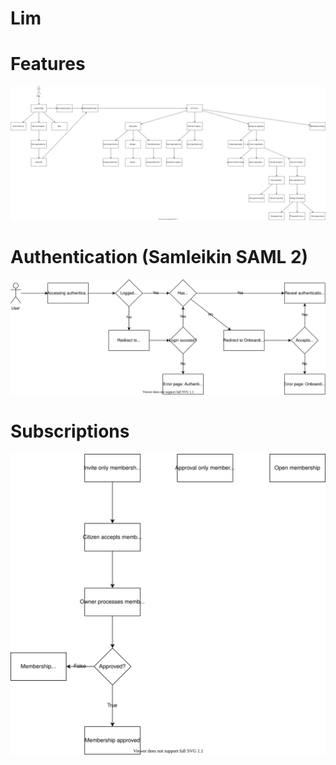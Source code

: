 # Lim


# Features

![System Architecture](features.drawio.svg "Architecture of Skjalfest")

# Authentication (Samleikin SAML 2)

![System Architecture](authentication.drawio.svg "Architecture of Skjalfest")

# Subscriptions

![System Architecture](subscriptions.drawio.svg "Architecture of Skjalfest")